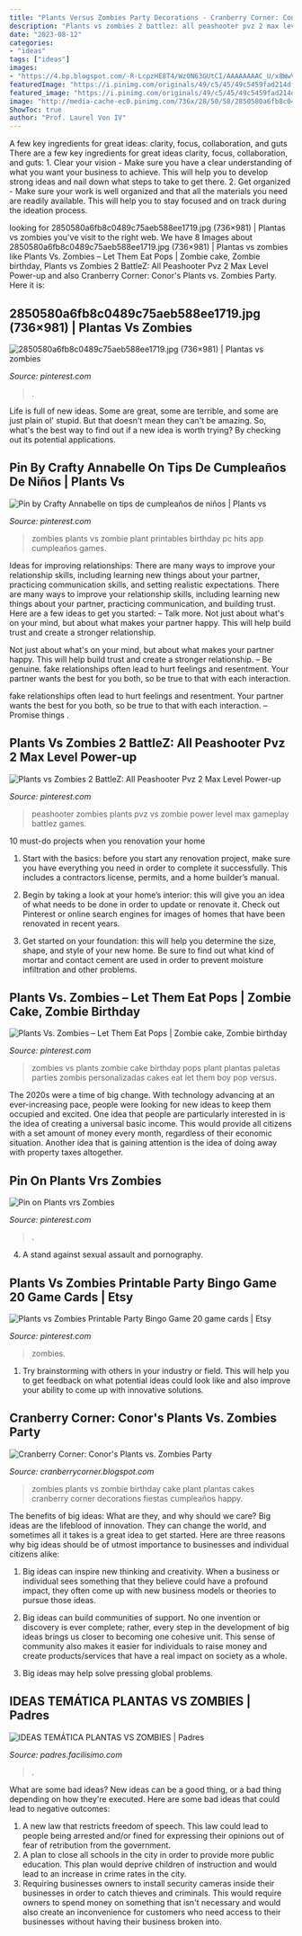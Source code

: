 ```yaml
---
title: "Plants Versus Zombies Party Decorations - Cranberry Corner: Conor&#039;s Plants Vs. Zombies Party"
description: "Plants vs zombies 2 battlez: all peashooter pvz 2 max level power-up"
date: "2023-08-12"
categories:
- "ideas"
tags: ["ideas"]
images:
- "https://4.bp.blogspot.com/-R-LcpzHE8T4/Wz0N63GUtCI/AAAAAAAAC_U/x8WwVkGAENcB2JFJqVJ6qYqnHveNkQscwCLcBGAs/s600/6bd991d38152693e118ac08efb0a57a1.jpg"
featuredImage: "https://i.pinimg.com/originals/49/c5/45/49c5459fad214dfbb2fc687b4225c216.png"
featured_image: "https://i.pinimg.com/originals/49/c5/45/49c5459fad214dfbb2fc687b4225c216.png"
image: "http://media-cache-ec0.pinimg.com/736x/28/50/58/2850580a6fb8c0489c75aeb588ee1719.jpg"
ShowToc: true
author: "Prof. Laurel Von IV"
---
```



A few key ingredients for great ideas: clarity, focus, collaboration, and guts
There are a few key ingredients for great ideas clarity, focus, collaboration, and guts: 1. Clear your vision - Make sure you have a clear understanding of what you want your business to achieve. This will help you to develop strong ideas and nail down what steps to take to get there.
2. Get organized - Make sure your work is well organized and that all the materials you need are readily available. This will help you to stay focused and on track during the ideation process.

	

		
looking for 2850580a6fb8c0489c75aeb588ee1719.jpg (736×981) | Plantas vs zombies you've visit to the right web. We have 8 Images about 2850580a6fb8c0489c75aeb588ee1719.jpg (736×981) | Plantas vs zombies like Plants Vs. Zombies – Let Them Eat Pops | Zombie cake, Zombie birthday, Plants vs Zombies 2 BattleZ: All Peashooter Pvz 2 Max Level Power-up and also Cranberry Corner: Conor&#039;s Plants vs. Zombies Party. Here it is:
		
    
## 2850580a6fb8c0489c75aeb588ee1719.jpg (736×981) | Plantas Vs Zombies

<img loading=lazy src="http://media-cache-ec0.pinimg.com/736x/28/50/58/2850580a6fb8c0489c75aeb588ee1719.jpg" onerror="this.onerror=null;this.src='https://tse3.mm.bing.net/th?id=OIP.YKL0NX4AnH8sGU9gR8YBNgHaJ3&amp;pid=15.1';" alt="2850580a6fb8c0489c75aeb588ee1719.jpg (736×981) | Plantas vs zombies">

_Source: pinterest.com_

>. 

	

Life is full of new ideas. Some are great, some are terrible, and some are just plain ol' stupid. But that doesn't mean they can't be amazing. So, what's the best way to find out if a new idea is worth trying? By checking out its potential applications.

    
## Pin By Crafty Annabelle On Tips De Cumpleaños De Niños | Plants Vs

<img loading=lazy src="https://i.pinimg.com/originals/49/c5/45/49c5459fad214dfbb2fc687b4225c216.png" onerror="this.onerror=null;this.src='https://tse4.mm.bing.net/th?id=OIP.zCHHwX8nzBCUD2OVGpCsogAAAA&amp;pid=15.1';" alt="Pin by Crafty Annabelle on tips de cumpleaños de niños | Plants vs">

_Source: pinterest.com_

>zombies plants vs zombie plant printables birthday pc hits app cumpleaños games. 

	

Ideas for improving relationships: There are many ways to improve your relationship skills, including learning new things about your partner, practicing communication skills, and setting realistic expectations.
There are many ways to improve your relationship skills, including learning new things about your partner, practicing communication, and building trust. Here are a few ideas to get you started: 
     – Talk more. Not just about what's on your mind, but about what makes your partner happy. This will help build trust and create a stronger relationship.

Not just about what's on your mind, but about what makes your partner happy. This will help build trust and create a stronger relationship. – Be genuine. fake relationships often lead to hurt feelings and resentment. Your partner wants the best for you both, so be true to that with each interaction.

fake relationships often lead to hurt feelings and resentment. Your partner wants the best for you both, so be true to that with each interaction. – Promise things .

    
## Plants Vs Zombies 2 BattleZ: All Peashooter Pvz 2 Max Level Power-up

<img loading=lazy src="https://i.pinimg.com/736x/b8/ab/05/b8ab05f019fede68572f094430c9cf1a.jpg" onerror="this.onerror=null;this.src='https://tse4.mm.bing.net/th?id=OIP.Fs60JuuL4tzvhDh4tEJ1tAHaEK&amp;pid=15.1';" alt="Plants vs Zombies 2 BattleZ: All Peashooter Pvz 2 Max Level Power-up">

_Source: pinterest.com_

>peashooter zombies plants pvz vs zombie power level max gameplay battlez games. 

	

10 must-do projects when you renovation your home
1. Start with the basics: before you start any renovation project, make sure you have everything you need in order to complete it successfully. This includes a contractors license, permits, and a home builder’s manual.
2. Begin by taking a look at your home’s interior: this will give you an idea of what needs to be done in order to update or renovate it. Check out Pinterest or online search engines for images of homes that have been renovated in recent years.

3. Get started on your foundation: this will help you determine the size, shape, and style of your new home. Be sure to find out what kind of mortar and contact cement are used in order to prevent moisture infiltration and other problems.


    
## Plants Vs. Zombies – Let Them Eat Pops | Zombie Cake, Zombie Birthday

<img loading=lazy src="https://i.pinimg.com/736x/09/99/70/09997090e25f6ed668adde5f15e763c2--plants-vs-zombies-cake-pop.jpg" onerror="this.onerror=null;this.src='https://tse1.mm.bing.net/th?id=OIP.iv41TcQgnjeBYvPqrN7w6wHaHa&amp;pid=15.1';" alt="Plants Vs. Zombies – Let Them Eat Pops | Zombie cake, Zombie birthday">

_Source: pinterest.com_

>zombies vs plants zombie cake birthday pops plant plantas paletas parties zombis personalizadas cakes eat let them boy pop versus. 

	

The 2020s were a time of big change. With technology advancing at an ever-increasing pace, people were looking for new ideas to keep them occupied and excited. One idea that people are particularly interested in is the idea of creating a universal basic income. This would provide all citizens with a set amount of money every month, regardless of their economic situation. Another idea that is gaining attention is the idea of doing away with property taxes altogether.

    
## Pin On Plants Vrs Zombies

<img loading=lazy src="https://i.pinimg.com/736x/62/40/4f/62404f1d626d3b953d30f4f3e7ced637--plant-zombie-plants-vs-zombies.jpg" onerror="this.onerror=null;this.src='https://tse3.mm.bing.net/th?id=OIP.jGfpB4s1D9jRzuMRMJOROAHaKJ&amp;pid=15.1';" alt="Pin on Plants vrs Zombies">

_Source: pinterest.com_

>. 

	

4. A stand against sexual assault and pornography.

    
## Plants Vs Zombies Printable Party Bingo Game 20 Game Cards | Etsy

<img loading=lazy src="https://i.pinimg.com/originals/ae/d6/2e/aed62e20b777ca3db726d92800a1af7b.jpg" onerror="this.onerror=null;this.src='https://tse4.mm.bing.net/th?id=OIP.Etxzab1SpsA6kGwlj0zHngHaKX&amp;pid=15.1';" alt="Plants vs Zombies Printable Party Bingo Game 20 game cards | Etsy">

_Source: pinterest.com_

>zombies. 

	

1. Try brainstorming with others in your industry or field. This will help you to get feedback on what potential ideas could look like and also improve your ability to come up with innovative solutions.

    
## Cranberry Corner: Conor&#039;s Plants Vs. Zombies Party

<img loading=lazy src="http://4.bp.blogspot.com/-9tHaeES_wqI/U-psZCwXKjI/AAAAAAAAIzM/GvNq_8jyFzM/s1600/IMG_3378.jpg" onerror="this.onerror=null;this.src='https://tse2.mm.bing.net/th?id=OIP.A6_RmvNhmXmCtYyJyHNulAHaJ4&amp;pid=15.1';" alt="Cranberry Corner: Conor&#039;s Plants vs. Zombies Party">

_Source: cranberrycorner.blogspot.com_

>zombies plants vs zombie birthday cake plant plantas cakes cranberry corner decorations fiestas cumpleaños happy. 

	

The benefits of big ideas: What are they, and why should we care?
Big ideas are the lifeblood of innovation. They can change the world, and sometimes all it takes is a great idea to get started. Here are three reasons why big ideas should be of utmost importance to businesses and individual citizens alike: 
1) Big ideas can inspire new thinking and creativity. When a business or individual sees something that they believe could have a profound impact, they often come up with new business models or theories to pursue those ideas. 

2) Big ideas can build communities of support. No one invention or discovery is ever complete; rather, every step in the development of big ideas brings us closer to becoming one cohesive unit. This sense of community also makes it easier for individuals to raise money and create products/services that have a real impact on society as a whole. 

3) Big ideas may help solve pressing global problems.

    
## IDEAS TEMÁTICA PLANTAS VS ZOMBIES | Padres

<img loading=lazy src="https://4.bp.blogspot.com/-R-LcpzHE8T4/Wz0N63GUtCI/AAAAAAAAC_U/x8WwVkGAENcB2JFJqVJ6qYqnHveNkQscwCLcBGAs/s600/6bd991d38152693e118ac08efb0a57a1.jpg" onerror="this.onerror=null;this.src='https://tse2.mm.bing.net/th?id=OIP.rUf4HH7YS2xXCmMgPDAr4gAAAA&amp;pid=15.1';" alt="IDEAS TEMÁTICA PLANTAS VS ZOMBIES | Padres">

_Source: padres.facilisimo.com_

>. 

	

What are some bad ideas?
New ideas can be a good thing, or a bad thing depending on how they're executed. Here are some bad ideas that could lead to negative outcomes: 
1. A new law that restricts freedom of speech. This law could lead to people being arrested and/or fined for expressing their opinions out of fear of retribution from the government. 
2. A plan to close all schools in the city in order to provide more public education. This plan would deprive children of instruction and would lead to an increase in crime rates in the city. 
3. Requiring businesses owners to install security cameras inside their businesses in order to catch thieves and criminals. This would require owners to spend money on something that isn't necessary and would also create an inconvenience for customers who need access to their businesses without having their business broken into. 

